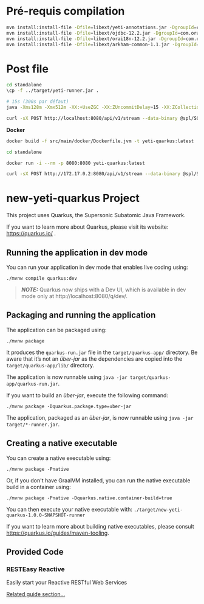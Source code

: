 # Pré-requis compilation

```bash
mvn install:install-file -Dfile=libext/yeti-annotations.jar -DgroupId=com.arkham -DartifactId=annotations -Dversion=1.0 -Dpackaging=jar
mvn install:install-file -Dfile=libext/ojdbc-12.2.jar -DgroupId=com.oracle -DartifactId=driver -Dversion=12.2 -Dpackaging=jar
mvn install:install-file -Dfile=libext/orai18n-12.2.jar -DgroupId=com.oracle -DartifactId=i18n -Dversion=12.2 -Dpackaging=jar
mvn install:install-file -Dfile=libext/arkham-common-1.1.jar -DgroupId=com.arkham -DartifactId=common -Dversion=1.1 -Dpackaging=jar
```

# Post file

```bash
cd standalone
\cp -f ../target/yeti-runner.jar .

# 15s (300s par défaut)
java -Xms128m -Xmx512m -XX:+UseZGC -XX:ZUncommitDelay=15 -XX:ZCollectionInterval=5 -jar yeti-runner.jar

curl -sX POST http://localhost:8080/api/v1/stream --data-binary @spl/SOC800_36370.yaml.processed -o spl/test.xls -H 'Content-Type: application/yaml'
```

**Docker**
```bash
docker build -f src/main/docker/Dockerfile.jvm -t yeti-quarkus:latest .

cd standalone

docker run -i --rm -p 8080:8080 yeti-quarkus:latest

curl -sX POST http://172.17.0.2:8080/api/v1/stream --data-binary @spl/SOC800_36370.yaml.processed -o spl/test.xls -H 'Content-Type: application/yaml'
```







# new-yeti-quarkus Project

This project uses Quarkus, the Supersonic Subatomic Java Framework.

If you want to learn more about Quarkus, please visit its website: https://quarkus.io/ .

## Running the application in dev mode

You can run your application in dev mode that enables live coding using:
```shell script
./mvnw compile quarkus:dev
```

> **_NOTE:_**  Quarkus now ships with a Dev UI, which is available in dev mode only at http://localhost:8080/q/dev/.

## Packaging and running the application

The application can be packaged using:
```shell script
./mvnw package
```
It produces the `quarkus-run.jar` file in the `target/quarkus-app/` directory.
Be aware that it’s not an _über-jar_ as the dependencies are copied into the `target/quarkus-app/lib/` directory.

The application is now runnable using `java -jar target/quarkus-app/quarkus-run.jar`.

If you want to build an _über-jar_, execute the following command:
```shell script
./mvnw package -Dquarkus.package.type=uber-jar
```

The application, packaged as an _über-jar_, is now runnable using `java -jar target/*-runner.jar`.

## Creating a native executable

You can create a native executable using: 
```shell script
./mvnw package -Pnative
```

Or, if you don't have GraalVM installed, you can run the native executable build in a container using: 
```shell script
./mvnw package -Pnative -Dquarkus.native.container-build=true
```

You can then execute your native executable with: `./target/new-yeti-quarkus-1.0.0-SNAPSHOT-runner`

If you want to learn more about building native executables, please consult https://quarkus.io/guides/maven-tooling.

## Provided Code

### RESTEasy Reactive

Easily start your Reactive RESTful Web Services

[Related guide section...](https://quarkus.io/guides/getting-started-reactive#reactive-jax-rs-resources)

